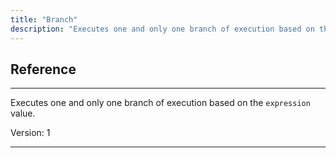 ```yaml
---
title: "Branch"
description: "Executes one and only one branch of execution based on the `expression` value."
---
```

## Reference
<hr />

Executes one and only one branch of execution based on the `expression` value.



Version: 1

<hr />






